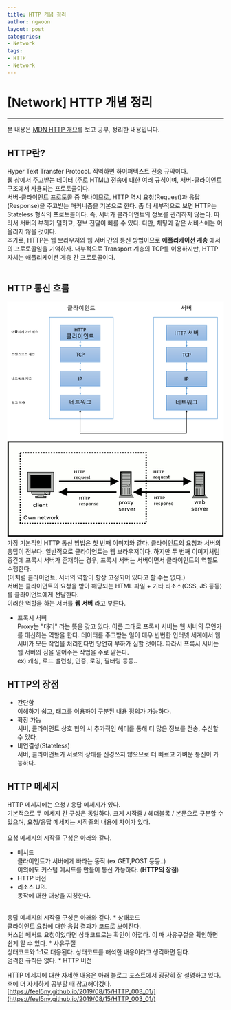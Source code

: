 ```yaml
---
title: HTTP 개념 정리
author: ngwoon
layout: post
categories:
- Network
tags:
- HTTP
- Network
---
```


# [Network] HTTP 개념 정리
- - -

본 내용은 [MDN HTTP 개요](https://developer.mozilla.org/ko/docs/Web/HTTP/Overview)를 보고 공부, 정리한 내용입니다.<br/>

## HTTP란?
Hyper Text Transfer Protocol. 직역하면 하이퍼텍스트 전송 규약이다.<br/>
웹 상에서 주고받는 데이터 (주로 HTML) 전송에 대한 여러 규칙이며, 서버-클라이언트 구조에서 사용되는 프로토콜이다.<br/>
서버-클라이언트 프로토콜 중 하나이므로, HTTP 역시 요청(Request)과 응답(Response)을 주고받는 매커니즘을 기본으로 한다. 좀 더 세부적으로 보면 HTTP는 Stateless 형식의 프로토콜이다. 즉, 서버가 클라이언트의 정보를 관리하지 않는다. 따라서 서버의 부하가 덜하고, 정보 전달이 빠를 수 있다. 다만, 채팅과 같은 서비스에는 어울리지 않을 것이다.<br/>
추가로, HTTP는 웹 브라우저와 웹 서버 간의 통신 방법이므로 **애플리케이션 계층** 에서의 프로토콜임을 기억하자. 내부적으로 Transport 계층의 TCP를 이용하지만, HTTP 자체는 애플리케이션 계층 간 프로토콜이다.
<br/><br/>

## HTTP 통신 흐름
![Client-Server](/assets/images/post/Network/HTTP/server-client.jpeg)
![Client-Proxy-Server](/assets/images/post/Network/HTTP/client-proxy-server.png)
가장 기본적인 HTTP 통신 방법은 첫 번째 이미지와 같다. 클라이언트의 요청과 서버의 응답이 전부다. 일반적으로 클라이언트는 웹 브라우저이다. 하지만 두 번째 이미지처럼 중간에 프록시 서버가 존재하는 경우, 프록시 서버는 서버이면서 클라이언트의 역할도 수행한다.<br/>
(이처럼 클라이언트, 서버의 역할이 항상 고정되어 있다고 할 수는 없다.)<br/>
서버는 클라이언트의 요청을 받아 해당되는 HTML 파일 + 기타 리소스(CSS, JS 등등)를 클라이언트에게 전달한다.<br/>
이러한 역할을 하는 서버를 **웹 서버** 라고 부른다.<br/>

* 프록시 서버<br/>
  Proxy는 "대리" 라는 뜻을 갖고 있다. 이름 그대로 프록시 서버는 웹 서버의 무언가를 대신하는 역할을 한다. 데이터를 주고받는 일이 매우 빈번한 인터넷 세계에서 웹 서버가 모든 작업을 처리한다면 당연히 부하가 심할 것이다. 따라서 프록시 서버는 웹 서버의 짐을 덜어주는 작업을 주로 맡는다.<br/>
  ex) 캐싱, 로드 밸런싱, 인증, 로깅, 필터링 등등..

## HTTP의 장점
* 간단함<br/>
  이해하기 쉽고, 태그를 이용하여 구분된 내용 정의가 가능하다.
* 확장 가능<br/>
  서버, 클라이언트 상호 협의 시 추가적인 헤더를 통해 더 많은 정보를 전송, 수신할 수 있다.
* 비연결성(Stateless)<br/>
  서버, 클라이언트가 서로의 상태를 신경쓰지 않으므로 더 빠르고 가벼운 통신이 가능하다.

## HTTP 메세지
HTTP 메세지에는 요청 / 응답 메세지가 있다.<br/>
기본적으로 두 메세지 간 구성은 동일하다. 크게 시작줄 / 헤더블록 / 본문으로 구분할 수 있으며, 요청/응답 메세지는 시작줄의 내용에 차이가 있다.<br/><br/>
요청 메세지의 시작줄 구성은 아래와 같다.
* 메서드<br/>
  클라이언트가 서버에게 바라는 동작 (ex GET,POST 등등..)<br/>
  이외에도 커스텀 메서드를 만들어 통신 가능하다. (**HTTP의 장점**)
* HTTP 버전
* 리소스 URL<br/>
  동작에 대한 대상을 지칭한다.

<br/>
응답 메세지의 시작줄 구성은 아래와 같다.
* 상태코드<br/>
  클라이언트 요청에 대한 응답 결과가 코드로 보여진다.<br/>
  커스텀 메서드 요청이었다면 상태코드로는 확인이 어렵다. 이 때 사유구절을 확인하면 쉽게 알 수 있다.
* 사유구절<br/>
  상태코드와 1:1로 대응된다. 상태코드를 해석한 내용이라고 생각하면 된다.<br/>
  엄격한 규칙은 없다.
* HTTP 버전

HTTP 메세지에 대한 자세한 내용은 아래 블로그 포스트에서 굉장히 잘 설명하고 있다. 후에 더 자세하게 공부할 때 참고해야겠다.<br/>
[https://feel5ny.github.io/2019/08/15/HTTP_003_01/](https://feel5ny.github.io/2019/08/15/HTTP_003_01/)




